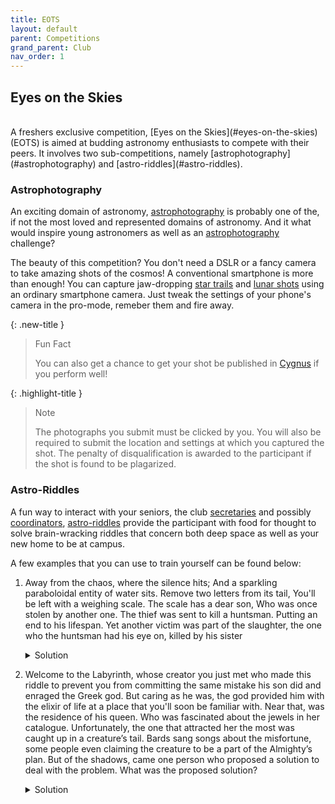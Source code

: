```yaml
---
title: EOTS
layout: default
parent: Competitions
grand_parent: Club
nav_order: 1
---
```


## Eyes on the Skies

<br />
A freshers exclusive competition, [Eyes on the Skies](#eyes-on-the-skies) (EOTS) is aimed at budding astronomy enthusiasts to compete with their peers. It involves two sub-competitions, namely [astrophotography](#astrophotography) and [astro-riddles](#astro-riddles).

### Astrophotography

An exciting domain of astronomy, [astrophotography](../../astrophotography/) is probably one of the, if not the most loved and represented domains of astronomy. And it what would inspire young astronomers as well as an [astrophotography](#astrophotography) challenge?

The beauty of this competition? You don't need a DSLR or a fancy camera to take amazing shots of the cosmos! A conventional smartphone is more than enough! You can capture jaw-dropping [star trails](../../astrophotography/star%20trails) and [lunar shots](../../astrophotography/moon.md) using an ordinary smartphone camera. Just tweak the settings of your phone's camera in the pro-mode, remeber them and fire away.

{: .new-title }

> Fun Fact
>
> You can also get a chance to get your shot be published in [Cygnus](../publications/cygnus.html) if you perform well!

{: .highlight-title }

> Note
>
> The photographs you submit must be clicked by you. You will also be required to submit the location and settings at which you captured the shot. The penalty of disqualification is awarded to the participant if the shot is found to be plagarized.

### Astro-Riddles

A fun way to interact with your seniors, the club [secretaries](../teams/recruitment.html#secretary) and possibly [coordinators](../teams/recruitment.html#coordinator), [astro-riddles](#astro-riddles) provide the participant with food for thought to solve brain-wracking riddles that concern both deep space as well as your new home to be at campus.

A few examples that you can use to train yourself can be found below:

1. Away from the chaos, where the silence hits; And a sparkling paraboloidal entity of water sits. Remove two letters from its tail, You'll be left with a weighing scale. The scale has a dear son, Who was once stolen by another one. The thief was sent to kill a huntsman. Putting an end to his lifespan. Yet another victim was part of the slaughter, the one who the huntsman had his eye on, killed by his sister

   <details markdown="block">
      <summary>Solution</summary>

   1. **Library**: Away from the chaos, where the silence hits; And a sparkling paraboloidal entity of water sits.
   2. **Libra**: Remove two letters from its tail, You'll be left with a weighing scale.
   3. **Scorpio & Orion**: The thief was sent to kill a huntsman. Putting an end to his lifespan.
   4. **Sirius & Bellatrix**: Yet another victim was part of the slaughter, the one who the huntsman had his eye on, killed by his sister.
   </details>

2. Welcome to the Labyrinth, whose creator you just met who made this riddle to prevent you from committing the same mistake his son did and enraged the Greek god. But caring as he was, the god provided him with the elixir of life at a place that you'll soon be familiar with. Near that, was the residence of his queen. Who was fascinated about the jewels in her catalogue. Unfortunately, the one that attracted her the most was caught up in a creature’s tail. Bards sang songs about the misfortune, some people even claiming the creature to be a part of the Almighty’s plan. But of the shadows, came one person who proposed a solution to deal with the problem. What was the proposed solution?

   <details markdown="block">
      <summary>Solution</summary>
    
    1. **Daedalus, Icarus and Helios**: Welcome to the Labyrinth, whose creator you just met who made this riddle to prevent you from committing the same mistake his son did and enraged the Greek god.
    2. **Apollo (pharmacy)**: But caring as he was, the god provided him with the elixir of life at a place that you'll soon be familiar with.
    3. **Hall 6, Perse**: Near that, was the residence of his queen.
    4. **Ptolmey's Cluster (M7) in Scorpio**: Who was fascinated about the jewels in her catalogue. Unfortunately, the one that attracted her the most was caught up in a creature’s tail.
    5. **Drake's God's Plan - Album Scorpion**: Bards sang songs about the misfortune, some people even claiming the creature to be a part of the Almighty’s plan.
    6. **Drake's Equation**: But of the shadows, came one person who proposed a solution to deal with the problem. What was the proposed solution?
   </details>
